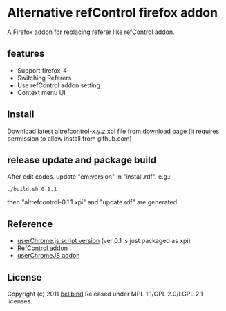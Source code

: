 # Alternative refControl firefox addon

A Firefox addon for replacing referer like refControl addon.

## features

- Support firefox-4
- Switching Referers
- Use refControl addon setting
- Context menu UI

## Install

Download latest altrefcontrol-x.y.z.xpi file from 
[download page](https://github.com/bellbind/altrefcontrol/downloads)
(it requires permission to allow install from github.com)

## release update and package build

After edit codes. update "em:version" in "install.rdf". 
e.g.:

    ./build.sh 0.1.1

then "altrefcontrol-0.1.1.xpi" and "update.rdf" are generated.

## Reference

- [userChrome.js script version](https://gist.github.com/777814) (ver 0.1 is just packaged as xpi)
- [RefControl addon](http://www.stardrifter.org/refcontrol/)
- [userChromeJS addon](http://userchromejs.mozdev.org/)

## License

Copyright (c) 2011 [bellbind](http://twitter.com/bellbind)
Released under MPL 1.1/GPL 2.0/LGPL 2.1 licenses.
